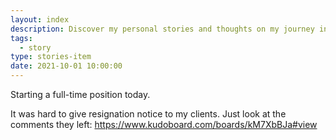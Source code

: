 ```yaml
---
layout: index
description: Discover my personal stories and thoughts on my journey in the web development world. Here is some random thought about starting a job.
tags:
  - story
type: stories-item
date: 2021-10-01 10:00:00
---
```


Starting a full-time position today.

It was hard to give resignation notice to my clients. Just look at the comments they left: https://www.kudoboard.com/boards/kM7XbBJa#view
